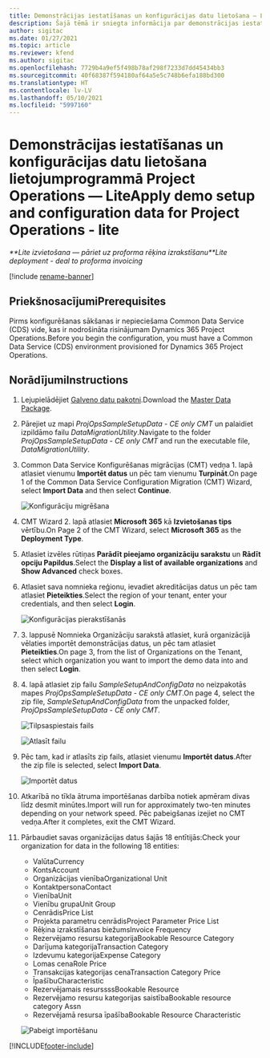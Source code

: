 ```yaml
---
title: Demonstrācijas iestatīšanas un konfigurācijas datu lietošana — Lite
description: Šajā tēmā ir sniegta informācija par demonstrācijas iestatīšanas un konfigurācijas datu lietošanu programmai Project Operations.
author: sigitac
ms.date: 01/27/2021
ms.topic: article
ms.reviewer: kfend
ms.author: sigitac
ms.openlocfilehash: 7729b4a9ef5f498b78af298f7233d7dd45434bb3
ms.sourcegitcommit: 40f68387f594180af64a5e5c748b6efa188bd300
ms.translationtype: HT
ms.contentlocale: lv-LV
ms.lasthandoff: 05/10/2021
ms.locfileid: "5997160"
---
```

# <a name="apply-demo-setup-and-configuration-data-for-project-operations---lite"></a><span data-ttu-id="bb892-103">Demonstrācijas iestatīšanas un konfigurācijas datu lietošana lietojumprogrammā Project Operations — Lite</span><span class="sxs-lookup"><span data-stu-id="bb892-103">Apply demo setup and configuration data for Project Operations - lite</span></span> 

<span data-ttu-id="bb892-104">_\*\*Lite izvietošana — pāriet uz proforma rēķina izrakstīšanu_</span><span class="sxs-lookup"><span data-stu-id="bb892-104">_\*\*Lite deployment - deal to proforma invoicing_</span></span>

[!include [rename-banner](~/includes/cc-data-platform-banner.md)]

## <a name="prerequisites"></a><span data-ttu-id="bb892-105">Priekšnosacījumi</span><span class="sxs-lookup"><span data-stu-id="bb892-105">Prerequisites</span></span>

<span data-ttu-id="bb892-106">Pirms konfigurēšanas sākšanas ir nepieciešama Common Data Service (CDS) vide, kas ir nodrošināta risinājumam Dynamics 365 Project Operations.</span><span class="sxs-lookup"><span data-stu-id="bb892-106">Before you begin the configuration, you must have a Common Data Service (CDS) environment provisioned for Dynamics 365 Project Operations.</span></span>


## <a name="instructions"></a><span data-ttu-id="bb892-107">Norādījumi</span><span class="sxs-lookup"><span data-stu-id="bb892-107">Instructions</span></span>

1. <span data-ttu-id="bb892-108">Lejupielādējiet [Galveno datu pakotni](https://download.microsoft.com/download/3/4/1/341bf279-a64f-4baa-af31-ce624859b518/ProjOpsSampleSetupData-%20CE%20only.zip).</span><span class="sxs-lookup"><span data-stu-id="bb892-108">Download the [Master Data Package](https://download.microsoft.com/download/3/4/1/341bf279-a64f-4baa-af31-ce624859b518/ProjOpsSampleSetupData-%20CE%20only.zip).</span></span> 
2. <span data-ttu-id="bb892-109">Pārejiet uz mapi *ProjOpsSampleSetupData - CE only CMT* un palaidiet izpildāmo failu *DataMigrationUtility*.</span><span class="sxs-lookup"><span data-stu-id="bb892-109">Navigate to the folder *ProjOpsSampleSetupData - CE only CMT* and run the executable file, *DataMigrationUtility*.</span></span>
3. <span data-ttu-id="bb892-110">Common Data Service Konfigurēšanas migrācijas (CMT) vedņa 1. lapā atlasiet vienumu **Importēt datus** un pēc tam vienumu **Turpināt**.</span><span class="sxs-lookup"><span data-stu-id="bb892-110">On page 1 of the Common Data Service Configuration Migration (CMT) Wizard, select **Import Data** and then select **Continue**.</span></span>

    ![Konfigurāciju migrēšana](./media/1ConfigurationMigration.png)

4. <span data-ttu-id="bb892-112">CMT Wizard 2. lapā atlasiet **Microsoft 365** kā **Izvietošanas tips** vērtību.</span><span class="sxs-lookup"><span data-stu-id="bb892-112">On Page 2 of the CMT Wizard, select **Microsoft 365** as the **Deployment Type**.</span></span>
5. <span data-ttu-id="bb892-113">Atlasiet izvēles rūtiņas **Parādīt pieejamo organizāciju sarakstu** un **Rādīt opciju Papildus**.</span><span class="sxs-lookup"><span data-stu-id="bb892-113">Select the **Display a list of available organizations** and **Show Advanced** check boxes.</span></span>
6. <span data-ttu-id="bb892-114">Atlasiet sava nomnieka reģionu, ievadiet akreditācijas datus un pēc tam atlasiet **Pieteikties**.</span><span class="sxs-lookup"><span data-stu-id="bb892-114">Select the region of your tenant, enter your credentials, and then select **Login**.</span></span>

   ![Konfigurācijas pierakstīšanās](./media/2ConfigurationSignin.png)

7. <span data-ttu-id="bb892-116">3. lappusē Nomnieka Organizāciju sarakstā atlasiet, kurā organizācijā vēlaties importēt demonstrācijas datus, un pēc tam atlasiet **Pieteikties**.</span><span class="sxs-lookup"><span data-stu-id="bb892-116">On page 3, from the list of Organizations on the Tenant, select which organization you want to import the demo data into and then select **Login**.</span></span>
8. <span data-ttu-id="bb892-117">4. lapā atlasiet zip failu *SampleSetupAndConfigData* no neizpakotās mapes *ProjOpsSampleSetupData - CE only CMT*.</span><span class="sxs-lookup"><span data-stu-id="bb892-117">On page 4, select the zip file, *SampleSetupAndConfigData* from the unpacked folder, *ProjOpsSampleSetupData - CE only CMT*.</span></span>

   ![Tilpsaspiestais fails](./media/3ZipFile.png)

   ![Atlasīt failu](./media/4SelectAFile.png)

9. <span data-ttu-id="bb892-120">Pēc tam, kad ir atlasīts zip fails, atlasiet vienumu **Importēt datus**.</span><span class="sxs-lookup"><span data-stu-id="bb892-120">After the zip file is selected, select **Import Data**.</span></span>

   ![Importēt datus](./media/5ImportData.png)

10. <span data-ttu-id="bb892-122">Atkarībā no tīkla ātruma importēšanas darbība notiek apmēram divas līdz desmit minūtes.</span><span class="sxs-lookup"><span data-stu-id="bb892-122">Import will run for approximately two-ten minutes depending on your network speed.</span></span> <span data-ttu-id="bb892-123">Pēc pabeigšanas izejiet no CMT vedņa.</span><span class="sxs-lookup"><span data-stu-id="bb892-123">After it completes, exit the CMT Wizard.</span></span> 
11. <span data-ttu-id="bb892-124">Pārbaudiet savas organizācijas datus šajās 18 entītijās:</span><span class="sxs-lookup"><span data-stu-id="bb892-124">Check your organization for data in the following 18 entities:</span></span>

    -   <span data-ttu-id="bb892-125">Valūta</span><span class="sxs-lookup"><span data-stu-id="bb892-125">Currency</span></span>
    -   <span data-ttu-id="bb892-126">Konts</span><span class="sxs-lookup"><span data-stu-id="bb892-126">Account</span></span>
    -   <span data-ttu-id="bb892-127">Organizācijas vienība</span><span class="sxs-lookup"><span data-stu-id="bb892-127">Organizational Unit</span></span>
    -   <span data-ttu-id="bb892-128">Kontaktpersona</span><span class="sxs-lookup"><span data-stu-id="bb892-128">Contact</span></span>
    -   <span data-ttu-id="bb892-129">Vienība</span><span class="sxs-lookup"><span data-stu-id="bb892-129">Unit</span></span>
    -   <span data-ttu-id="bb892-130">Vienību grupa</span><span class="sxs-lookup"><span data-stu-id="bb892-130">Unit Group</span></span>
    -   <span data-ttu-id="bb892-131">Cenrādis</span><span class="sxs-lookup"><span data-stu-id="bb892-131">Price List</span></span>
    -   <span data-ttu-id="bb892-132">Projekta parametru cenrādis</span><span class="sxs-lookup"><span data-stu-id="bb892-132">Project Parameter Price List</span></span> 
    -   <span data-ttu-id="bb892-133">Rēķina izrakstīšanas biežums</span><span class="sxs-lookup"><span data-stu-id="bb892-133">Invoice Frequency</span></span>
    -   <span data-ttu-id="bb892-134">Rezervējamo resursu kategorija</span><span class="sxs-lookup"><span data-stu-id="bb892-134">Bookable Resource Category</span></span>
    -   <span data-ttu-id="bb892-135">Darījuma kategorija</span><span class="sxs-lookup"><span data-stu-id="bb892-135">Transaction Category</span></span>
    -   <span data-ttu-id="bb892-136">Izdevumu kategorija</span><span class="sxs-lookup"><span data-stu-id="bb892-136">Expense Category</span></span>
    -   <span data-ttu-id="bb892-137">Lomas cena</span><span class="sxs-lookup"><span data-stu-id="bb892-137">Role Price</span></span>
    -   <span data-ttu-id="bb892-138">Transakcijas kategorijas cena</span><span class="sxs-lookup"><span data-stu-id="bb892-138">Transaction Category Price</span></span>
    -   <span data-ttu-id="bb892-139">Īpašību</span><span class="sxs-lookup"><span data-stu-id="bb892-139">Characteristic</span></span>
    -   <span data-ttu-id="bb892-140">Rezervējamais resurssss</span><span class="sxs-lookup"><span data-stu-id="bb892-140">Bookable Resource</span></span>
    -   <span data-ttu-id="bb892-141">Rezervējamo resursu kategorijas saistība</span><span class="sxs-lookup"><span data-stu-id="bb892-141">Bookable resource category Assn</span></span>
    -   <span data-ttu-id="bb892-142">Rezervējamā resursa īpašība</span><span class="sxs-lookup"><span data-stu-id="bb892-142">Bookable Resource Characteristic</span></span>

    ![Pabeigt importēšanu](./media/6CompleteImport.png)


[!INCLUDE[footer-include](../includes/footer-banner.md)]
